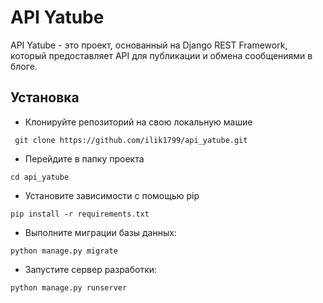 # API Yatube
API Yatube - это проект, основанный на Django REST Framework, который предоставляет API для публикации и обмена сообщениями в блоге.

## Установка

- Клонируйте репозиторий на свою локальную машие

```
 git clone https://github.com/ilik1799/api_yatube.git
```

- Перейдите в папку проекта

```
cd api_yatube
```

- Установите зависимости с помощью pip

```
pip install -r requirements.txt
```

- Выполните миграции базы данных:

```
python manage.py migrate
```

- Запустите сервер разработки:

```
python manage.py runserver
```